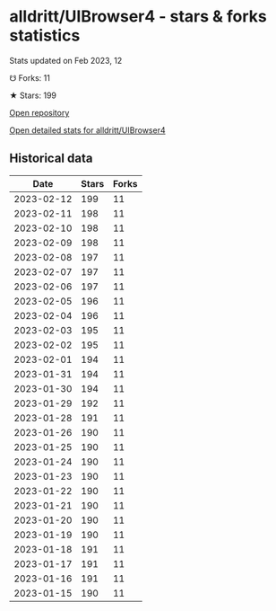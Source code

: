 # alldritt/UIBrowser4 - stars & forks statistics

Stats updated on Feb 2023, 12

☋ Forks: 11

★ Stars: 199

[Open repository](https://github.com/alldritt/UIBrowser4)

[Open detailed stats for alldritt/UIBrowser4](https://reviewgithub.com/rep/alldritt/UIBrowser4)

## Historical data
| Date | Stars | Forks |
|------|-------|-------|
| 2023-02-12 | 199 | 11 | 
| 2023-02-11 | 198 | 11 | 
| 2023-02-10 | 198 | 11 | 
| 2023-02-09 | 198 | 11 | 
| 2023-02-08 | 197 | 11 | 
| 2023-02-07 | 197 | 11 | 
| 2023-02-06 | 197 | 11 | 
| 2023-02-05 | 196 | 11 | 
| 2023-02-04 | 196 | 11 | 
| 2023-02-03 | 195 | 11 | 
| 2023-02-02 | 195 | 11 | 
| 2023-02-01 | 194 | 11 | 
| 2023-01-31 | 194 | 11 | 
| 2023-01-30 | 194 | 11 | 
| 2023-01-29 | 192 | 11 | 
| 2023-01-28 | 191 | 11 | 
| 2023-01-26 | 190 | 11 | 
| 2023-01-25 | 190 | 11 | 
| 2023-01-24 | 190 | 11 | 
| 2023-01-23 | 190 | 11 | 
| 2023-01-22 | 190 | 11 | 
| 2023-01-21 | 190 | 11 | 
| 2023-01-20 | 190 | 11 | 
| 2023-01-19 | 190 | 11 | 
| 2023-01-18 | 191 | 11 | 
| 2023-01-17 | 191 | 11 | 
| 2023-01-16 | 191 | 11 | 
| 2023-01-15 | 190 | 11 | 

